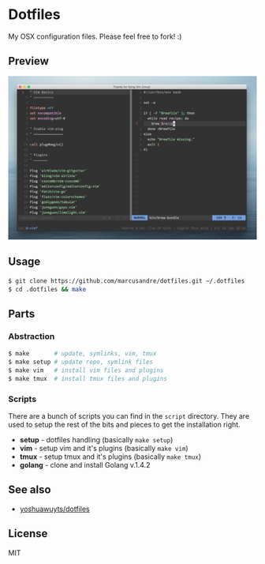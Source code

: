 
# Dotfiles

  My OSX configuration files. Please feel free to fork! :)

## Preview

  ![screenshot](./src/screenshot.png)

## Usage

```bash
$ git clone https://github.com/marcusandre/dotfiles.git ~/.dotfiles
$ cd .dotfiles && make
```

## Parts

### Abstraction

```bash
$ make       # update, symlinks, vim, tmux
$ make setup # update repo, symlink files
$ make vim   # install vim files and plugins
$ make tmux  # install tmux files and plugins
```

### Scripts

  There are a bunch of scripts you can find in the `script` directory. They are
  used to setup the rest of the bits and pieces to get the installation right.

  * **setup** - dotfiles handling (basically `make setup`)
  * **vim** - setup vim and it's plugins (basically `make vim`)
  * **tmux** - setup tmux and it's plugins (basically `make tmux`)
  * **golang** - clone and install Golang v.1.4.2

## See also
- [yoshuawuyts/dotfiles](https://github.com/yoshuawuyts/dotfiles)

## License

  MIT
